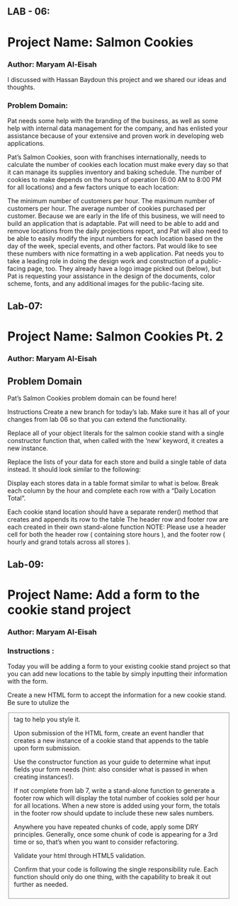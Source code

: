 

## LAB - 06:
# Project Name: Salmon Cookies

### Author: Maryam Al-Eisah
I discussed with Hassan Baydoun this project and we shared our ideas and thoughts.

### Problem Domain:
Pat needs some help with the branding of the business, as well as some help with internal data management for the company, and has enlisted your assistance because of your extensive and proven work in developing web applications.

Pat’s Salmon Cookies, soon with franchises internationally, needs to calculate the number of cookies each location must make every day so that it can manage its supplies inventory and baking schedule. The number of cookies to make depends on the hours of operation (6:00 AM to 8:00 PM for all locations) and a few factors unique to each location:

The minimum number of customers per hour.
The maximum number of customers per hour.
The average number of cookies purchased per customer.
Because we are early in the life of this business, we will need to build an application that is adaptable. Pat will need to be able to add and remove locations from the daily projections report, and Pat will also need to be able to easily modify the input numbers for each location based on the day of the week, special events, and other factors. Pat would like to see these numbers with nice formatting in a web application.
Pat needs you to take a leading role in doing the design work and construction of a public-facing page, too. They already have a logo image picked out (below), but Pat is requesting your assistance in the design of the documents, color scheme, fonts, and any additional images for the public-facing site.



## Lab-07: 

# Project Name: Salmon Cookies Pt. 2

### Author: Maryam Al-Eisah

## Problem Domain
Pat’s Salmon Cookies problem domain can be found here!

Instructions
Create a new branch for today’s lab. Make sure it has all of your changes from lab 06 so that you can extend the functionality.

Replace all of your object literals for the salmon cookie stand with a single constructor function that, when called with the ‘new’ keyword, it creates a new instance.

Replace the lists of your data for each store and build a single table of data instead. It should look similar to the following:

Display each stores data in a table format similar to what is below. Break each column by the hour and complete each row with a “Daily Location Total”.

Each cookie stand location should have a separate render() method that creates and appends its row to the table
The header row and footer row are each created in their own stand-alone function
NOTE: Please use a header cell for both the header row ( containing store hours ), and the footer row ( hourly and grand totals across all stores ).




## Lab-09: 

# Project Name: Add a form to the cookie stand project

### Author: Maryam Al-Eisah

### Instructions :

Today you will be adding a form to your existing cookie stand project so that you can add new locations to the table by simply inputting their information with the form.

Create a new HTML form to accept the information for a new cookie stand. Be sure to utulize the <fieldset> tag to help you style it.

Upon submission of the HTML form, create an event handler that creates a new instance of a cookie stand that appends to the table upon form submission.

Use the constructor function as your guide to determine what input fields your form needs (hint: also consider what is passed in when creating instances!).

If not complete from lab 7, write a stand-alone function to generate a footer row which will display the total number of cookies sold per hour for all locations. When a new store is added using your form, the totals in the footer row should update to include these new sales numbers.

Anywhere you have repeated chunks of code, apply some DRY principles. Generally, once some chunk of code is appearing for a 3rd time or so, that’s when you want to consider refactoring.

Validate your html through HTML5 validation.

Confirm that your code is following the single responsibility rule. Each function should only do one thing, with the capability to break it out further as needed.